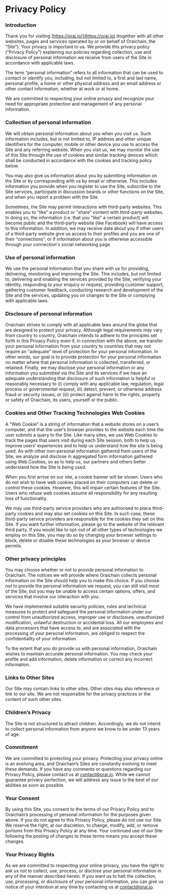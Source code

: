 # Privacy Policy

### Introduction

Thank you for visiting [https://orai.io/](https://orai.io) (together with all other websites, pages and services operated by or on behalf of Oraichain, the “Site”). Your privacy is important to us. We provide this privacy policy (“Privacy Policy”) explaining our policies regarding collection, use and disclosure of personal information we receive from users of the Site in accordance with applicable laws.

The term “personal information” refers to all information that can be used to contact or identify you, including, but not limited to, a first and last name, personal profile, a home or other physical address and an email address or other contact information, whether at work or at home.

We are committed to respecting your online privacy and recognize your need for appropriate protection and management of any personal information.

### Collection of personal information

We will obtain personal information about you when you visit us. Such information includes, but is not limited to, IP address and other unique identifiers for the computer, mobile or other device you use to access the Site and any referring website. When you visit us, we may monitor the use of this Site through the use of cookies and similar tracking devices which shall be conducted in accordance with the cookies and tracking policy below.&#x20;

You may also give us information about you by submitting information on the Site or by corresponding with us by email or otherwise. This includes information you provide when you register to use the Site, subscribe to the Site services, participate in discussion boards or other functions on the Site, and when you report a problem with the Site.

Sometimes, the Site may permit interactions with third-party websites. This enables you to "like" a product or "share" content with third-party websites. In doing so, the information (i.e. that you "like" a certain product) will become public and the third-party website (like Facebook) will have access to this information. In addition, we may receive data about you if other users of a third-party website give us access to their profiles and you are one of their “connections”, or if information about you is otherwise accessible through your connection's social networking page.

### Use of personal information

We use the personal information that you share with us for providing, delivering, monitoring and improving the Site. This includes, but not limited to, delivering and enabling the services provided by the Site, verifying your identity, responding to your enquiry or request, providing customer support, gathering customer feedback, conducting research and development of the Site and the services, updating you on changes to the Site or complying with applicable laws.

### Disclosure of personal information

Oraichain strives to comply with all applicable laws around the globe that are designed to protect your privacy. Although legal requirements may vary from country to country, Oraichain intends to adhere to the principles set forth in this Privacy Policy even if, in connection with the above, we transfer your personal information from your country to countries that may not require an "adequate" level of protection for your personal information. In other words, our goal is to provide protection for your personal information no matter where that personal information is collected, transferred, or retained. Finally, we may disclose your personal information or any information you submitted via the Site and its services if we have an adequate understanding that disclosure of such information is helpful or reasonably necessary to (i) comply with any applicable law, regulation, legal process or governmental request, (ii) detect, prevent, or otherwise address fraud or security issues, or (iii) protect against harm to the rights, property or safety of Oraichain, its users, yourself or the public.

### Cookies and Other Tracking Technologies Web Cookies

A “Web Cookie” is a string of information that a website stores on a user’s computer, and that the user’s browser provides to the website each time the user submits a query to the Site. Like many sites, we use Web Cookies to track the pages that users visit during each Site session, both to help us improve users’ experiences and to help us understand how the site is being used. As with other non-personal information gathered from users of the Site, we analyze and disclose in aggregated form information gathered using Web Cookies, so as to help us, our partners and others better understand how the Site is being used.

When you first arrive on our site, a cookie banner will be shown. Users who do not wish to have web cookies placed on their computers can delete or control these cookies. However, this will impair certain features of the Site. Users who refuse web cookies assume all responsibility for any resulting loss of functionality.

We may use third-party service providers who are authorised to place third-party cookies and may also set cookies on this Site. In such case, these third-party service providers are responsible for the cookies they set on this Site. If you want further information, please go to the website of the relevant third party. If you would like to opt-out of all other types of technologies we employ on this Site, you may do so by changing your browser settings to block, delete or disable these technologies as your browser or device permits.

### Other privacy principles

You may choose whether or not to provide personal information to Oraichain. The notices we will provide where Oraichain collects personal information on the Site should help you to make this choice. If you choose not to provide the personal information we request, you can still visit most of the Site, but you may be unable to access certain options, offers, and services that involve our interaction with you.

We have implemented suitable security policies, rules and technical measures to protect and safeguard the personal information under our control from unauthorized access, improper use or disclosure, unauthorized modification, unlawful destruction or accidental loss. All our employees and data processors that have access to, and are associated with the processing of your personal information, are obliged to respect the confidentiality of your information.

To the extent that you do provide us with personal information, Oraichain wishes to maintain accurate personal information. You may check your profile and add information, delete information or correct any incorrect information.

### Links to Other Sites

Our Site may contain links to other sites. Other sites may also reference or link to our site. We are not responsible for the privacy practices or the content of such other sites.

### Children’s Privacy

The Site is not structured to attract children. Accordingly, we do not intend to collect personal information from anyone we know to be under 13 years of age.

### Commitment

We are committed to protecting your privacy. Protecting your privacy online is an evolving area, and Oraichain’s Sites are constantly evolving to meet these demands. If you have any comments or questions regarding our Privacy Policy, please contact us at contact@orai.io. While we cannot guarantee privacy perfection, we will address any issue to the best of our abilities as soon as possible.

### Your Consent

By using this Site, you consent to the terms of our Privacy Policy and to Oraichain’s processing of personal information for the purposes given above. If you do not agree to this Privacy Policy, please do not use our Site. We reserve the right, at our discretion, to change, modify, add, or remove portions from this Privacy Policy at any time. Your continued use of our Site following the posting of changes to these terms means you accept these changes.

### Your Privacy Rights

As we are committed to respecting your online privacy, you have the right to ask us not to collect, use, process, or disclose your personal information in any of the manner described herein. If you want us to halt the collection, use, processing, or disclosure of your personal information, you can give us notice of your intention at any time by contacting us at contact@orai.io.

